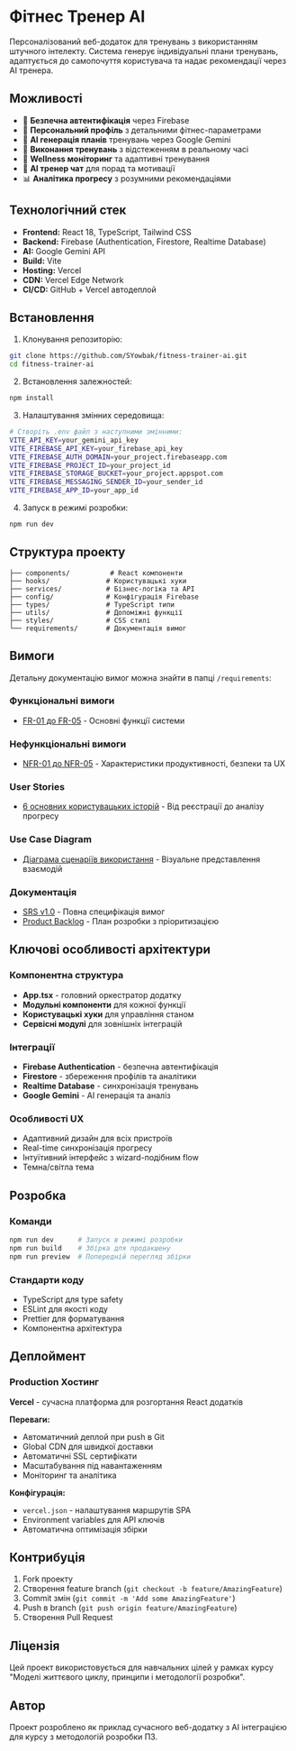 # Фітнес Тренер AI

Персоналізований веб-додаток для тренувань з використанням штучного інтелекту. Система генерує індивідуальні плани тренувань, адаптується до самопочуття користувача та надає рекомендації через AI тренера.

## Можливості

- 🔐 **Безпечна автентифікація** через Firebase
- 👤 **Персональний профіль** з детальними фітнес-параметрами
- 🤖 **AI генерація планів** тренувань через Google Gemini
- 📱 **Виконання тренувань** з відстеженням в реальному часі
- 💚 **Wellness моніторинг** та адаптивні тренування
- 💬 **AI тренер чат** для порад та мотивації
- 📊 **Аналітика прогресу** з розумними рекомендаціями

## Технологічний стек

- **Frontend:** React 18, TypeScript, Tailwind CSS
- **Backend:** Firebase (Authentication, Firestore, Realtime Database)
- **AI:** Google Gemini API
- **Build:** Vite
- **Hosting:** Vercel
- **CDN:** Vercel Edge Network
- **CI/CD:** GitHub + Vercel автодеплой

## Встановлення

1. Клонування репозиторію:
```bash
git clone https://github.com/SYowbak/fitness-trainer-ai.git
cd fitness-trainer-ai
```

2. Встановлення залежностей:
```bash
npm install
```

3. Налаштування змінних середовища:
```bash
# Створіть .env файл з наступними змінними:
VITE_API_KEY=your_gemini_api_key
VITE_FIREBASE_API_KEY=your_firebase_api_key
VITE_FIREBASE_AUTH_DOMAIN=your_project.firebaseapp.com
VITE_FIREBASE_PROJECT_ID=your_project_id
VITE_FIREBASE_STORAGE_BUCKET=your_project.appspot.com
VITE_FIREBASE_MESSAGING_SENDER_ID=your_sender_id
VITE_FIREBASE_APP_ID=your_app_id
```

4. Запуск в режимі розробки:
```bash
npm run dev
```

## Структура проекту

```
├── components/          # React компоненти
├── hooks/              # Користувацькі хуки
├── services/           # Бізнес-логіка та API
├── config/             # Конфігурація Firebase
├── types/              # TypeScript типи
├── utils/              # Допоміжні функції
├── styles/             # CSS стилі
└── requirements/       # Документація вимог
```

## Вимоги

Детальну документацію вимог можна знайти в папці `/requirements`:

### Функціональні вимоги
- [FR-01 до FR-05](./requirements/functional_requirements.md) - Основні функції системи

### Нефункціональні вимоги
- [NFR-01 до NFR-05](./requirements/non_functional_requirements.md) - Характеристики продуктивності, безпеки та UX

### User Stories
- [6 основних користувацьких історій](./requirements/user_stories.md) - Від реєстрації до аналізу прогресу

### Use Case Diagram
- [Діаграма сценаріїв використання](./requirements/use_case_diagram.md) - Візуальне представлення взаємодій

### Документація
- [SRS v1.0](./requirements/SRS_v1.md) - Повна специфікація вимог
- [Product Backlog](./requirements/backlog.md) - План розробки з пріоритизацією

## Ключові особливості архітектури

### Компонентна структура
- **App.tsx** - головний оркестратор додатку
- **Модульні компоненти** для кожної функції
- **Користувацькі хуки** для управління станом
- **Сервісні модулі** для зовнішніх інтеграцій

### Інтеграції
- **Firebase Authentication** - безпечна автентифікація
- **Firestore** - збереження профілів та аналітики
- **Realtime Database** - синхронізація тренувань
- **Google Gemini** - AI генерація та аналіз

### Особливості UX
- Адаптивний дизайн для всіх пристроїв
- Real-time синхронізація прогресу
- Інтуїтивний інтерфейс з wizard-подібним flow
- Темна/світла тема

## Розробка

### Команди
```bash
npm run dev      # Запуск в режимі розробки
npm run build    # Збірка для продакшену
npm run preview  # Попередній перегляд збірки
```

### Стандарти коду
- TypeScript для type safety
- ESLint для якості коду
- Prettier для форматування
- Компонентна архітектура

## Деплоймент

### Production Хостинг
**Vercel** - сучасна платформа для розгортання React додатків

**Переваги:**
- Автоматичний деплой при push в Git
- Global CDN для швидкої доставки
- Автоматичні SSL сертифікати
- Масштабування під навантаженням
- Моніторинг та аналітика

**Конфігурація:**
- `vercel.json` - налаштування маршрутів SPA
- Environment variables для API ключів
- Автоматична оптимізація збірки

## Контрибуція

1. Fork проекту
2. Створення feature branch (`git checkout -b feature/AmazingFeature`)
3. Commit змін (`git commit -m 'Add some AmazingFeature'`)
4. Push в branch (`git push origin feature/AmazingFeature`)
5. Створення Pull Request

## Ліцензія

Цей проект використовується для навчальних цілей у рамках курсу "Моделі життєвого циклу, принципи і методології розробки".

## Автор

Проект розроблено як приклад сучасного веб-додатку з AI інтеграцією для курсу з методологій розробки ПЗ.